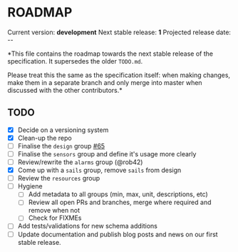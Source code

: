 # ROADMAP

Current version: **development**
Next stable release: **1**
Projected release date: --

*This file contains the roadmap towards the next stable release of the specification. It supersedes the older `TODO.md`. 

Please treat this the same as the specification itself: when making changes, make them in a separate branch and only merge into master when discussed with the other contributors.*


## TODO

- [x] Decide on a versioning system
- [x] Clean-up the repo
- [ ] Finalise the `design` group [#65](https://github.com/SignalK/specification/pull/65)
- [ ] Finalise the `sensors` group and define it's usage more clearly
- [ ] Review/rewrite the `alarms` group (@rob42)
- [x] Come up with a `sails` group, remove `sails` from design
- [ ] Review the `resources` group
- [ ] Hygiene
  - [ ] Add metadata to all groups (min, max, unit, descriptions, etc)
  - [ ] Review all open PRs and branches, merge where required and remove when not 
  - [ ] Check for FIXMEs
- [ ] Add tests/validations for new schema additions
- [ ] Update documentation and publish blog posts and news on our first stable release. 
